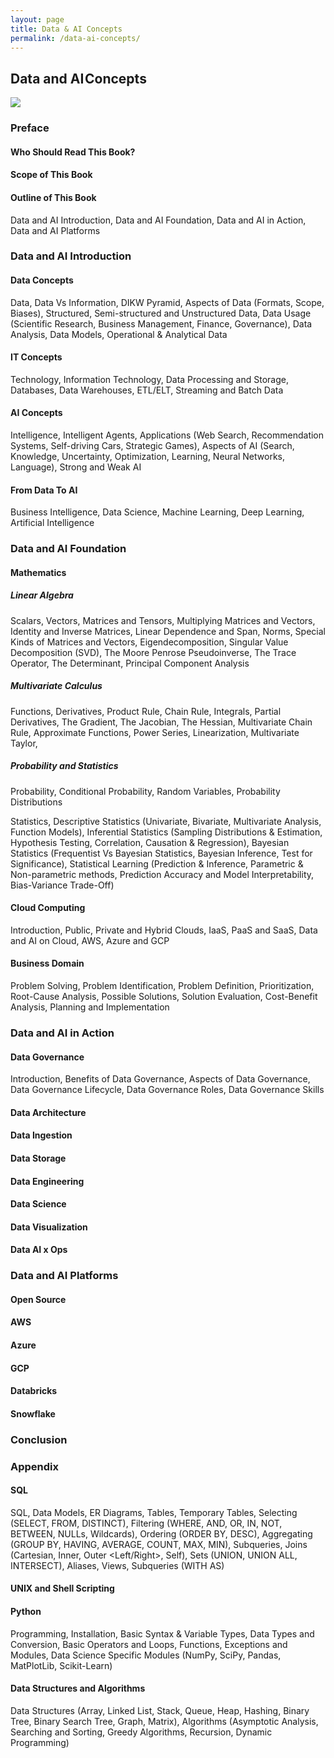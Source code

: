 ```yaml
---
layout: page
title: Data & AI Concepts
permalink: /data-ai-concepts/
---
```


## Data and AI Concepts
![](https://cdn-images-1.medium.com/max/800/1*mcaSI_fXXsV_3yQfpUdZdg.png)

### Preface
#### Who Should Read This Book?
#### Scope of This Book
#### Outline of This Book
Data and AI Introduction, Data and AI Foundation, Data and AI in Action, Data and AI Platforms
#### 
### Data and AI Introduction
#### Data Concepts
Data, Data Vs Information, DIKW Pyramid, Aspects of Data (Formats, Scope, Biases), Structured, Semi-structured and Unstructured Data, Data Usage (Scientific Research, Business Management, Finance, Governance), Data Analysis, Data Models, Operational & Analytical Data
#### IT Concepts
Technology, Information Technology, Data Processing and Storage, Databases, Data Warehouses, ETL/ELT, Streaming and Batch Data
#### AI Concepts
Intelligence, Intelligent Agents, Applications (Web Search, Recommendation Systems, Self-driving Cars, Strategic Games), Aspects of AI (Search, Knowledge, Uncertainty, Optimization, Learning, Neural Networks, Language), Strong and Weak AI
#### From Data To AI
Business Intelligence, Data Science, Machine Learning, Deep Learning, Artificial Intelligence
### Data and AI Foundation
#### Mathematics
##### Linear Algebra
Scalars, Vectors, Matrices and Tensors, Multiplying Matrices and Vectors, Identity and Inverse Matrices, Linear Dependence and Span, Norms, Special Kinds of Matrices and Vectors, Eigendecomposition, Singular Value Decomposition (SVD), The Moore Penrose Pseudoinverse, The Trace Operator, The Determinant, Principal Component Analysis
##### Multivariate Calculus
Functions, Derivatives, Product Rule, Chain Rule, Integrals, Partial Derivatives, The Gradient, The Jacobian, The Hessian, Multivariate Chain Rule, Approximate Functions, Power Series, Linearization, Multivariate Taylor, 
##### Probability and Statistics
Probability, Conditional Probability, Random Variables, Probability Distributions

Statistics, Descriptive Statistics (Univariate, Bivariate, Multivariate Analysis, Function Models), Inferential Statistics (Sampling Distributions & Estimation, Hypothesis Testing, Correlation, Causation & Regression), Bayesian Statistics (Frequentist Vs Bayesian Statistics, Bayesian Inference, Test for Significance), Statistical Learning (Prediction & Inference, Parametric & Non-parametric methods, Prediction Accuracy and Model Interpretability, Bias-Variance Trade-Off)
#### Cloud Computing
Introduction, Public, Private and Hybrid Clouds, IaaS, PaaS and SaaS, Data and AI on Cloud, AWS, Azure and GCP
#### Business Domain
Problem Solving, Problem Identification, Problem Definition, Prioritization, Root-Cause Analysis, Possible Solutions, Solution Evaluation, Cost-Benefit Analysis, Planning and Implementation
### Data and AI in Action
#### Data Governance 
Introduction, Benefits of Data Governance, Aspects of Data Governance, Data Governance Lifecycle, Data Governance Roles, Data Governance Skills
#### Data Architecture

#### Data Ingestion
#### Data Storage
#### Data Engineering
#### Data Science
#### Data Visualization
#### Data AI x Ops
### Data and AI Platforms
#### Open Source
#### AWS
#### Azure
#### GCP
#### Databricks
#### Snowflake
### Conclusion
### Appendix
#### SQL
SQL, Data Models, ER Diagrams, Tables, Temporary Tables, Selecting (SELECT, FROM, DISTINCT), Filtering (WHERE, AND, OR, IN, NOT, BETWEEN, NULLs, Wildcards), Ordering (ORDER BY, DESC), Aggregating (GROUP BY, HAVING, AVERAGE, COUNT, MAX, MIN), Subqueries, Joins (Cartesian, Inner, Outer <Left/Right>, Self), Sets (UNION, UNION ALL, INTERSECT), Aliases, Views, Subqueries (WITH AS)

#### UNIX and Shell Scripting

#### Python
Programming, Installation, Basic Syntax & Variable Types, Data Types and Conversion, Basic Operators and Loops, Functions, Exceptions and Modules, Data Science Specific Modules (NumPy, SciPy, Pandas, MatPlotLib, Scikit-Learn)

#### Data Structures and Algorithms
Data Structures (Array, Linked List, Stack, Queue, Heap, Hashing, Binary Tree, Binary Search Tree, Graph, Matrix), Algorithms (Asymptotic Analysis, Searching and Sorting, Greedy Algorithms, Recursion, Dynamic Programming)

